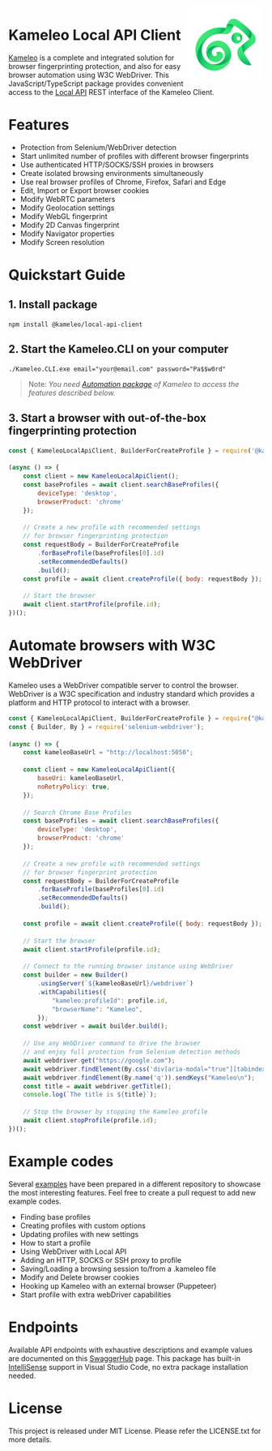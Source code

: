 <img src="docs/kameleo-logo.png" width="150" align="right" />

# Kameleo Local API Client
[Kameleo](https://kameleo.io) is a complete and integrated solution for browser fingerprinting protection, and also for easy browser automation using W3C WebDriver. This JavaScript/TypeScript package provides convenient access to the [Local API](https://app.swaggerhub.com/apis/kameleo-team/kameleo-local-api/2.3) REST interface of the Kameleo Client.


# Features
- Protection from Selenium/WebDriver detection
- Start unlimited number of profiles with different browser fingerprints
- Use authenticated HTTP/SOCKS/SSH proxies in browsers
- Create isolated browsing environments simultaneously
- Use real browser profiles of Chrome, Firefox, Safari and Edge
- Edit, Import or Export browser cookies
- Modify WebRTC parameters
- Modify Geolocation settings
- Modify WebGL fingerprint
- Modify 2D Canvas fingerprint
- Modify Navigator properties
- Modify Screen resolution


# Quickstart Guide

## 1. Install package
```
npm install @kameleo/local-api-client
```

## 2. Start the Kameleo.CLI on your computer
```
./Kameleo.CLI.exe email="your@email.com" password="Pa$$w0rd"
```
> Note: _You need [Automation package](https://kameleo.io/pricing) of Kameleo to access the features described below._

## 3. Start a browser with out-of-the-box fingerprinting protection 
```javascript
const { KameleoLocalApiClient, BuilderForCreateProfile } = require('@kameleo/local-api-client');

(async () => {
    const client = new KameleoLocalApiClient();
    const baseProfiles = await client.searchBaseProfiles({
        deviceType: 'desktop',
        browserProduct: 'chrome'
    });

    // Create a new profile with recommended settings
    // for browser fingerprinting protection
    const requestBody = BuilderForCreateProfile
        .forBaseProfile(baseProfiles[0].id)
        .setRecommendedDefaults()
        .build();
    const profile = await client.createProfile({ body: requestBody });

    // Start the browser
    await client.startProfile(profile.id);
})();
```

# Automate browsers with W3C WebDriver
Kameleo uses a WebDriver compatible server to control the browser. WebDriver is a W3C specification and industry standard which provides a platform and HTTP protocol to interact with a browser.

```javascript
const { KameleoLocalApiClient, BuilderForCreateProfile } = require("@kameleo/local-api-client");
const { Builder, By } = require('selenium-webdriver');

(async () => {
    const kameleoBaseUrl = "http://localhost:5050";

    const client = new KameleoLocalApiClient({
        baseUri: kameleoBaseUrl,
        noRetryPolicy: true,
    });

    // Search Chrome Base Profiles
    const baseProfiles = await client.searchBaseProfiles({
        deviceType: 'desktop',
        browserProduct: 'chrome'
    });

    // Create a new profile with recommended settings
    // for browser fingerprint protection
    const requestBody = BuilderForCreateProfile
        .forBaseProfile(baseProfiles[0].id)
        .setRecommendedDefaults()
        .build();
    
    const profile = await client.createProfile({ body: requestBody });

    // Start the browser
    await client.startProfile(profile.id);

    // Connect to the running browser instance using WebDriver
    const builder = new Builder()
        .usingServer(`${kameleoBaseUrl}/webdriver`)
        .withCapabilities({
            "kameleo:profileId": profile.id,
            "browserName": "Kameleo",
        });
    const webdriver = await builder.build();
    
    // Use any WebDriver command to drive the browser
    // and enjoy full protection from Selenium detection methods
    await webdriver.get("https://google.com");
    await webdriver.findElement(By.css('div[aria-modal="true"][tabindex="0"] button:not([aria-label]):last-child')).click();
    await webdriver.findElement(By.name('q')).sendKeys("Kameleo\n");
    const title = await webdriver.getTitle();
    console.log(`The title is ${title}`);

    // Stop the browser by stopping the Kameleo profile
    await client.stopProfile(profile.id);
})();
```

# Example codes
Several [examples](https://github.com/kameleo-io/local-api-examples) have been prepared in a different repository to showcase the most interesting features. Feel free to create a pull request to add new example codes.

- Finding base profiles
- Creating profiles with custom options
- Updating profiles with new settings
- How to start a profile
- Using WebDriver with Local API
- Adding an HTTP, SOCKS or SSH proxy to profile
- Saving/Loading a browsing session to/from a .kameleo file
- Modify and Delete browser cookies
- Hooking up Kameleo with an external browser (Puppeteer)
- Start profile with extra webDriver capabilities


# Endpoints
Available API endpoints with exhaustive descriptions and example values are documented on this [SwaggerHub](https://app.swaggerhub.com/apis/kameleo-team/kameleo-local-api/2.0) page. This package has built-in [IntelliSense](https://code.visualstudio.com/docs/editor/intellisense) support in Visual Studio Code, no extra package installation needed.


# License
This project is released under MIT License. Please refer the LICENSE.txt for more details.
